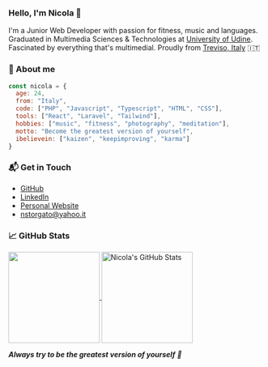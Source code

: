 ### Hello, I'm Nicola 👋

I'm a Junior Web Developer with passion for fitness, music and languages. Graduated in Multimedia Sciences & Technologies at [University of Udine](https://www.uniud.it/en/uniud-international?set_language=en). Fascinated by everything that's multimedial. Proudly from [Treviso, Italy](https://it.wikipedia.org/wiki/Treviso) 🇮🇹

### 👦 About me

```javascript
const nicola = {
  age: 24,
  from: "Italy",
  code: ["PHP", "Javascript", "Typescript", "HTML", "CSS"],
  tools: ["React", "Laravel", "Tailwind"],
  hobbies: ["music", "fitness", "photography", "meditation"],
  motto: "Become the greatest version of yourself",
  ibelievein: ["kaizen", "keepimproving", "karma"]
}
```

### 📬 Get in Touch

- [GitHub](github.com/nicolastorgato)
- [LinkedIn](linkedin.com/nicolastorgato)
- [Personal Website](www.nicolastorgato.com)
- nstorgato@yahoo.it


### &#x1f4c8; GitHub Stats

<a href="https://github.com/nicolastorgato/nicolastorgato">
  <img height=180px align="center" src="https://github-readme-stats.vercel.app/api/top-langs/?username=nicolastorgato&theme=default&show_icons=true&langs_count=6&layout=compact" />
</a>

<a href="https://github.com/nicolastorgato/nicolastorgato">
  <img height=180px align="center" src="https://github-readme-stats.vercel.app/api?username=nicolastorgato&show_icons=true&line_height=27&count_private=true&theme=default&hide=prs" alt="Nicola's GitHub Stats" />
</a>


<br>

<em><b>Always try to be the greatest version of yourself</b> 💪</em>
